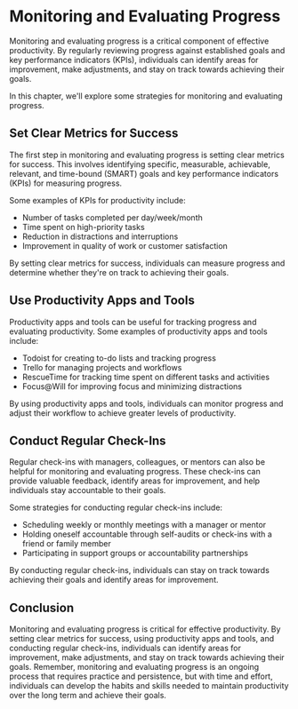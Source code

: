 Monitoring and Evaluating Progress
========================================================================================

Monitoring and evaluating progress is a critical component of effective productivity. By regularly reviewing progress against established goals and key performance indicators (KPIs), individuals can identify areas for improvement, make adjustments, and stay on track towards achieving their goals.

In this chapter, we'll explore some strategies for monitoring and evaluating progress.

Set Clear Metrics for Success
-----------------------------

The first step in monitoring and evaluating progress is setting clear metrics for success. This involves identifying specific, measurable, achievable, relevant, and time-bound (SMART) goals and key performance indicators (KPIs) for measuring progress.

Some examples of KPIs for productivity include:

* Number of tasks completed per day/week/month
* Time spent on high-priority tasks
* Reduction in distractions and interruptions
* Improvement in quality of work or customer satisfaction

By setting clear metrics for success, individuals can measure progress and determine whether they're on track to achieving their goals.

Use Productivity Apps and Tools
-------------------------------

Productivity apps and tools can be useful for tracking progress and evaluating productivity. Some examples of productivity apps and tools include:

* Todoist for creating to-do lists and tracking progress
* Trello for managing projects and workflows
* RescueTime for tracking time spent on different tasks and activities
* Focus@Will for improving focus and minimizing distractions

By using productivity apps and tools, individuals can monitor progress and adjust their workflow to achieve greater levels of productivity.

Conduct Regular Check-Ins
-------------------------

Regular check-ins with managers, colleagues, or mentors can also be helpful for monitoring and evaluating progress. These check-ins can provide valuable feedback, identify areas for improvement, and help individuals stay accountable to their goals.

Some strategies for conducting regular check-ins include:

* Scheduling weekly or monthly meetings with a manager or mentor
* Holding oneself accountable through self-audits or check-ins with a friend or family member
* Participating in support groups or accountability partnerships

By conducting regular check-ins, individuals can stay on track towards achieving their goals and identify areas for improvement.

Conclusion
----------

Monitoring and evaluating progress is critical for effective productivity. By setting clear metrics for success, using productivity apps and tools, and conducting regular check-ins, individuals can identify areas for improvement, make adjustments, and stay on track towards achieving their goals. Remember, monitoring and evaluating progress is an ongoing process that requires practice and persistence, but with time and effort, individuals can develop the habits and skills needed to maintain productivity over the long term and achieve their goals.
